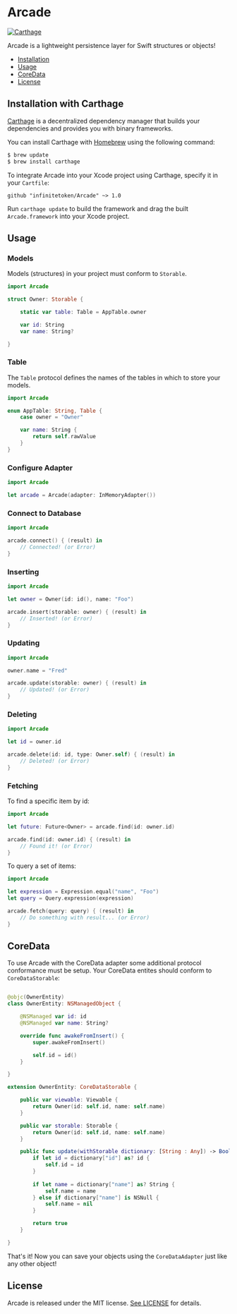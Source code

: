 # Arcade

[![Carthage](https://img.shields.io/badge/Carthage-compatible-brightgreen.svg?style=flat)](https://github.com/Carthage/Carthage)

Arcade is a lightweight persistence layer for Swift structures or objects!

- [Installation](#installation)
- [Usage](#usage)
- [CoreData](#coredata)
- [License](#license)

## Installation with Carthage

[Carthage](https://github.com/Carthage/Carthage) is a decentralized dependency manager that builds your dependencies and provides you with binary frameworks.

You can install Carthage with [Homebrew](http://brew.sh/) using the following command:

```bash
$ brew update
$ brew install carthage
```

To integrate Arcade into your Xcode project using Carthage, specify it in your `Cartfile`:

```ogdl
github "infinitetoken/Arcade" ~> 1.0
```

Run `carthage update` to build the framework and drag the built `Arcade.framework` into your Xcode project.

## Usage

### Models

Models (structures) in your project must conform to `Storable`.

```swift
import Arcade

struct Owner: Storable {

    static var table: Table = AppTable.owner

    var id: String
    var name: String?

}
```

### Table

The `Table` protocol defines the names of the tables in which to store your models.

```swift
import Arcade

enum AppTable: String, Table {
    case owner = "Owner"

    var name: String {
        return self.rawValue
    }
}
```

### Configure Adapter

```swift
import Arcade

let arcade = Arcade(adapter: InMemoryAdapter())
```

### Connect to Database

```swift
import Arcade

arcade.connect() { (result) in
    // Connected! (or Error)
}
```

### Inserting

```swift
import Arcade

let owner = Owner(id: id(), name: "Foo")

arcade.insert(storable: owner) { (result) in
    // Inserted! (or Error)
}
```

### Updating

```swift
import Arcade

owner.name = "Fred"

arcade.update(storable: owner) { (result) in
    // Updated! (or Error)
}
```

### Deleting

```swift
import Arcade

let id = owner.id

arcade.delete(id: id, type: Owner.self) { (result) in
    // Deleted! (or Error)
}
```

### Fetching

To find a specific item by id:

```swift
import Arcade

let future: Future<Owner> = arcade.find(id: owner.id)

arcade.find(id: owner.id) { (result) in
    // Found it! (or Error)
}
```

To query a set of items:

```swift
import Arcade

let expression = Expression.equal("name", "Foo")
let query = Query.expression(expression)

arcade.fetch(query: query) { (result) in
    // Do something with result... (or Error)
}
```

## CoreData

To use Arcade with the CoreData adapter some additional protocol conformance must be setup. Your
CoreData entites should conform to `CoreDataStorable`:

```swift

@objc(OwnerEntity)
class OwnerEntity: NSManagedObject {

    @NSManaged var id: id
    @NSManaged var name: String?

    override func awakeFromInsert() {
        super.awakeFromInsert()

        self.id = id()
    }

}

extension OwnerEntity: CoreDataStorable {

    public var viewable: Viewable {
        return Owner(id: self.id, name: self.name)
    }

    public var storable: Storable {
        return Owner(id: self.id, name: self.name)
    }

    public func update(withStorable dictionary: [String : Any]) -> Bool {
        if let id = dictionary["id"] as? id {
            self.id = id
        }
    
        if let name = dictionary["name"] as? String {
            self.name = name
        } else if dictionary["name"] is NSNull {
            self.name = nil
        }

        return true
    }

}
```

That's it! Now you can save your objects using the `CoreDataAdapter` just like any other object!

## License

Arcade is released under the MIT license. [See LICENSE](https://github.com/infinitetoken/Arcade/blob/master/LICENSE) for details.
